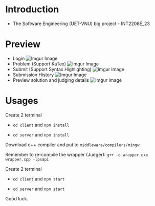 # Introduction
- The Software Engineering (UET-VNU) big project - INT2208E_23
# Preview
- Login
![Imgur Image](https://i.imgur.com/rfOBERp.png)
- Problem (Support KaTex)
![Imgur Image](https://imgur.com/2zHzKB0.png)
- Submit (Support Syntax Highlighting)
![Imgur Image](https://i.imgur.com/zRu5hoT.png)
- Submission History
![Imgur Image](https://imgur.com/yo0u7pn.png)
- Preview solution and judging details
![Imgur Image](https://imgur.com/mN5JJOW.png)
# Usages
Create 2 terminal

- ```cd client``` and  ```npm install```

- ```cd server``` and  ```npm install```

Download c++ compiler and put to ```middleware/compilers/mingw```.

Remember to re-compile the wrapper (Judger): ```g++ -o wrapper.exe wrapper.cpp -lpsapi```

Create 2 terminal

- ```cd client``` and  ```npm start```

- ```cd server``` and  ```npm start```

Good luck.
